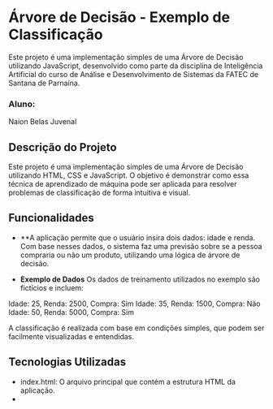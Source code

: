 # Árvore de Decisão - Exemplo de Classificação

Este projeto é uma implementação simples de uma Árvore de Decisão utilizando JavaScript, desenvolvido como parte da disciplina de Inteligência Artificial do curso de Análise e Desenvolvimento de Sistemas da FATEC de Santana de Parnaína.

### Aluno: 
Naion Belas Juvenal

## Descrição do Projeto

Este projeto é uma implementação simples de uma Árvore de Decisão utilizando HTML, CSS e JavaScript. O objetivo é demonstrar como essa técnica de aprendizado de máquina pode ser aplicada para resolver problemas de classificação de forma intuitiva e visual.

## Funcionalidades

- **A aplicação permite que o usuário insira dois dados: idade e renda. Com base nesses dados, o sistema faz uma previsão sobre se a pessoa compraria ou não um produto, utilizando uma lógica de árvore de decisão.

- **Exemplo de Dados**
Os dados de treinamento utilizados no exemplo são fictícios e incluem:

Idade: 25, Renda: 2500, Compra: Sim
Idade: 35, Renda: 1500, Compra: Não
Idade: 50, Renda: 5000, Compra: Sim

A classificação é realizada com base em condições simples, que podem ser facilmente visualizadas e entendidas.

## Tecnologias Utilizadas

- index.html: O arquivo principal que contém a estrutura HTML da aplicação.
- <style>: Estilos CSS básicos para melhorar a apresentação da página.
- <script>: Lógica em JavaScript que implementa a árvore de decisão e a interação com o usuário.

## Como Executar o Projeto

https://naionbelas.github.io/ArvoreDeDecisao/

1. **Clone o repositório**:
   ```bash
   git clone https://github.com/naionbelas/ArvoreDeDecisao.git
   ```

2. **Navegue até a pasta do projeto**:
   ```bash
   cd seu_repositorio
   ```

3. **Abra o arquivo `index.html` em um navegador**:
   Basta clicar duas vezes no arquivo `index.html` ou arrastá-lo para a janela do seu navegador.
   Insira valores para idade e renda, e clique em "Classificar" para ver a previsão.

  Projeto postado no Pages do github: https://naionbelas.github.io/ArvoreDeDecisao/

## Conclusão
  Este projeto é um exemplo introdutório de como as Árvores de Decisão funcionam e como podem ser aplicadas para a classificação de dados. É uma ferramenta pedagógica que facilita a compreensão de conceitos de aprendizado de máquina de forma prática e interativa.

## Contribuições

Sinta-se à vontade para fazer sugestões, melhorias ou relatórios de problemas. Contribuições são sempre bem-vindas!

## Contato

  Para dúvidas ou sugestões, entre em contato:
  E-mail: naionbelas@gmail.com

## Licença

  Este projeto é de uso educacional e pode ser modificado e redistribuído conforme necessário para fins de aprendizado. Não se esqueça de dar os devidos créditos ao autor.

## Agradecimentos

Agradeço ao sistema de inteligência artificial ChatGPT (https://chat.openai.com/) pelo apoio na implementação e no desenvolvimento do projeto.
```


Esse `README.md` fornece uma visão geral completa do projeto, orientações sobre como executá-lo e informações sobre sua implementação.
